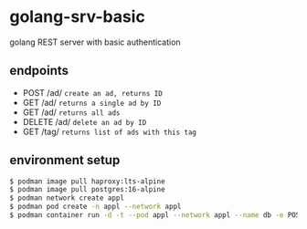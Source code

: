 # golang-srv-basic

golang REST server with basic authentication

## endpoints
- POST   /ad/ `create an ad, returns ID`
- GET    /ad/<adid> `returns a single ad by ID`
- GET    /ad/ `returns all ads`
- DELETE /ad/<adid> `delete an ad by ID`
- GET    /tag/<tagname> `returns list of ads with this tag`

## environment setup

~~~bash
$ podman image pull haproxy:lts-alpine
$ podman image pull postgres:16-alpine
$ podman network create appl
$ podman pod create -n appl --network appl
$ podman container run -d -t --pod appl --network appl --name db -e POSTGRES_PASSWORD=${}-e POSTGRES_DB=appl postgres:16-alpine
